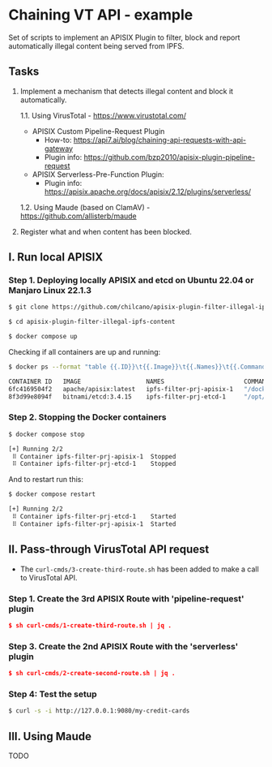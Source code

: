 # Chaining VT API - example

Set of scripts to implement an APISIX Plugin to filter, block and report automatically illegal content being served from IPFS.

## Tasks

1. Implement a mechanism that detects illegal content and block it automatically.
   
   1.1. Using VirusTotal - https://www.virustotal.com/
     - APISIX Custom Pipeline-Request Plugin
       * How-to: https://api7.ai/blog/chaining-api-requests-with-api-gateway
       * Plugin info: https://github.com/bzp2010/apisix-plugin-pipeline-request
    - APISIX Serverless-Pre-Function Plugin:
       * Plugin info: https://apisix.apache.org/docs/apisix/2.12/plugins/serverless/

   1.2. Using Maude (based on ClamAV) - https://github.com/allisterb/maude

3. Register what and when content has been blocked.


## I. Run local APISIX

### Step 1. Deploying locally APISIX and etcd on Ubuntu 22.04 or Manjaro Linux 22.1.3

```sh
$ git clone https://github.com/chilcano/apisix-plugin-filter-illegal-ipfs-content

$ cd apisix-plugin-filter-illegal-ipfs-content

$ docker compose up
```
Checking if all containers are up and running:
```sh
$ docker ps --format "table {{.ID}}\t{{.Image}}\t{{.Names}}\t{{.Command}}"

CONTAINER ID   IMAGE                  NAMES                      COMMAND
6fc4169504f2   apache/apisix:latest   ipfs-filter-prj-apisix-1   "/docker-entrypoint.…"
8f3d99e8094f   bitnami/etcd:3.4.15    ipfs-filter-prj-etcd-1     "/opt/bitnami/script…"
```


### Step 2. Stopping the Docker containers

```sh
$ docker compose stop

[+] Running 2/2
 ⠿ Container ipfs-filter-prj-apisix-1  Stopped                             10.9s
 ⠿ Container ipfs-filter-prj-etcd-1    Stopped                              0.4s
```

And to restart run this:
```sh
$ docker compose restart

[+] Running 2/2
 ⠿ Container ipfs-filter-prj-etcd-1    Started                             0.7s
 ⠿ Container ipfs-filter-prj-apisix-1  Started                             0.6s
```

## II. Pass-through VirusTotal API request

- The `curl-cmds/3-create-third-route.sh` has been added to make a call to VirusTotal API.


### Step 1. Create the 3rd APISIX Route with 'pipeline-request' plugin

```json
$ sh curl-cmds/1-create-third-route.sh | jq .


```


### Step 3. Create the 2nd APISIX Route with the 'serverless' plugin

```json
$ sh curl-cmds/2-create-second-route.sh | jq .


```

### Step 4: Test the setup

```sh
$ curl -s -i http://127.0.0.1:9080/my-credit-cards


```


## III. Using Maude

TODO
